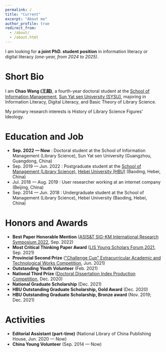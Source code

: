 ```yaml
---
permalink: /
title: "Current"
excerpt: "About me"
author_profile: true
redirect_from: 
  - /about/
  - /about.html
---
```


I am looking for **a joint PhD. student position** in information literacy or digital literacy *(one-year, from 2024 to 2025)*.

Short Bio
======
I am **Chao Wang (王超)**, a fourth-year doctoral student at the [School of Information Management](https://ischool.sysu.edu.cn/zh-hans), [Sun Yat sen University (SYSU)](https://www.sysu.edu.cn/sysuen/), majoring in Information Literacy, Digital Literacy, and Basic Theory of Library Science.

My primary research interests is History of Library Science Figures' Ideology.

Education and Job
======
* **Sep. 2022 — Now** : Doctoral student at the School of Information Management (Library Science), Sun Yat sen University (Guangzhou, Guangdong, China)
* Sep. 2019 — Jun. 2022 : Postgraduate student at the [School of Management (Library Science)](http://manage.hbu.edu.cn/Graduate_show.php?cid=98&id=1524), [Hebei University (HBU)](http://en.hbu.cn/) (Baoding, Hebei, China)
* Jul. 2018 — Aug. 2019 : User researcher working at an internet company (Beijing, China)
* Sep. 2014 — Jun. 2018 : Undergraduate student at the School of Management (Library Science), Hebei University (Baoding, Hebei, China)

Honors and Awards
======
* **Best Paper Honorable Mention** ([ASIS&T SIG-KM International Research Symposium 2022](https://sigkmsymposium.ci.unt.edu/), Sep. 2022)
* **Most Critical Thinking Paper Award** ([LIS Young Scholars Forum 2021](http://www.im.pku.edu.cn/xwgg/xgxw/357089.htm), Sep. 2021)
* **Provincial Second Prize** (["Challenge Cup" Extracurricular Academic and Technological Works Competition](https://www.tiaozhanbei.net/), Jun. 2021)
* **Outstanding Youth Volunteer** (Feb. 2021)
* **National Third Prize** ([Doctoral Dissertation Index Production Competition](https://mp.weixin.qq.com/s/5PVOCXPOIW0dTGBnpITV9g), Dec. 2020)
* **National Graduate Scholarship** (Dec. 2021)
* **HBU Outstanding Graduate Scholarship, Gold Award** (Dec. 2020)
* **HBU Outstanding Graduate Scholarship, Bronze award** (Nov. 2019; Dec. 2021)

Activities
======
* **Editorial Assistant (part-time)** (National Library of China Publishing House, Jun. 2020 — Now)
* **China Young Volunteer** (Sep. 2014 — Now)
